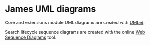 James UML diagrams
==================

Core and extensions module UML diagrams are created with [UMLet](http://www.umlet.com).

Search lifecycle sequence diagrams are created with the online [Web Sequence Diagrams](https://www.websequencediagrams.com) tool.